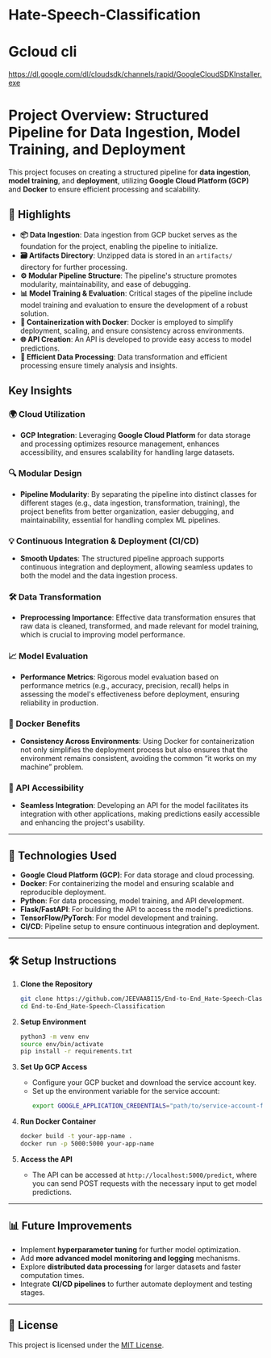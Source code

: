 # Hate-Speech-Classification

# Gcloud cli
https://dl.google.com/dl/cloudsdk/channels/rapid/GoogleCloudSDKInstaller.exe

# Project Overview: Structured Pipeline for Data Ingestion, Model Training, and Deployment

This project focuses on creating a structured pipeline for **data ingestion**, **model training**, and **deployment**, utilizing **Google Cloud Platform (GCP)** and **Docker** to ensure efficient processing and scalability.

## 📌 Highlights

- **📦 Data Ingestion**: Data ingestion from GCP bucket serves as the foundation for the project, enabling the pipeline to initialize.
- **🗃️ Artifacts Directory**: Unzipped data is stored in an `artifacts/` directory for further processing.
- **⚙️ Modular Pipeline Structure**: The pipeline's structure promotes modularity, maintainability, and ease of debugging.
- **📊 Model Training & Evaluation**: Critical stages of the pipeline include model training and evaluation to ensure the development of a robust solution.
- **🚀 Containerization with Docker**: Docker is employed to simplify deployment, scaling, and ensure consistency across environments.
- **🌐 API Creation**: An API is developed to provide easy access to model predictions.
- **🔄 Efficient Data Processing**: Data transformation and efficient processing ensure timely analysis and insights.

## Key Insights

### 🌍 Cloud Utilization
- **GCP Integration**: Leveraging **Google Cloud Platform** for data storage and processing optimizes resource management, enhances accessibility, and ensures scalability for handling large datasets.

### 🔍 Modular Design
- **Pipeline Modularity**: By separating the pipeline into distinct classes for different stages (e.g., data ingestion, transformation, training), the project benefits from better organization, easier debugging, and maintainability, essential for handling complex ML pipelines.

### 💡 Continuous Integration & Deployment (CI/CD)
- **Smooth Updates**: The structured pipeline approach supports continuous integration and deployment, allowing seamless updates to both the model and the data ingestion process.

### 🛠️ Data Transformation
- **Preprocessing Importance**: Effective data transformation ensures that raw data is cleaned, transformed, and made relevant for model training, which is crucial to improving model performance.

### 📈 Model Evaluation
- **Performance Metrics**: Rigorous model evaluation based on performance metrics (e.g., accuracy, precision, recall) helps in assessing the model's effectiveness before deployment, ensuring reliability in production.

### 🐳 Docker Benefits
- **Consistency Across Environments**: Using Docker for containerization not only simplifies the deployment process but also ensures that the environment remains consistent, avoiding the common “it works on my machine” problem.

### 📡 API Accessibility
- **Seamless Integration**: Developing an API for the model facilitates its integration with other applications, making predictions easily accessible and enhancing the project's usability.

---

## 🚀 Technologies Used

- **Google Cloud Platform (GCP)**: For data storage and cloud processing.
- **Docker**: For containerizing the model and ensuring scalable and reproducible deployment.
- **Python**: For data processing, model training, and API development.
- **Flask/FastAPI**: For building the API to access the model's predictions.
- **TensorFlow/PyTorch**: For model development and training.
- **CI/CD**: Pipeline setup to ensure continuous integration and deployment.

---

## 🛠️ Setup Instructions

1. **Clone the Repository**
    ```bash
    git clone https://github.com/JEEVAABI15/End-to-End_Hate-Speech-Classification.git
    cd End-to-End_Hate-Speech-Classification
    ```

2. **Setup Environment**
    ```bash
    python3 -m venv env
    source env/bin/activate
    pip install -r requirements.txt
    ```

3. **Set Up GCP Access**
    - Configure your GCP bucket and download the service account key.
    - Set up the environment variable for the service account:
      ```bash
      export GOOGLE_APPLICATION_CREDENTIALS="path/to/service-account-file.json"
      ```

4. **Run Docker Container**
    ```bash
    docker build -t your-app-name .
    docker run -p 5000:5000 your-app-name
    ```

5. **Access the API**
    - The API can be accessed at `http://localhost:5000/predict`, where you can send POST requests with the necessary input to get model predictions.

---

## 📊 Future Improvements

- Implement **hyperparameter tuning** for further model optimization.
- Add **more advanced model monitoring and logging** mechanisms.
- Explore **distributed data processing** for larger datasets and faster computation times.
- Integrate **CI/CD pipelines** to further automate deployment and testing stages.

---

## 📜 License

This project is licensed under the [MIT License](LICENSE).

